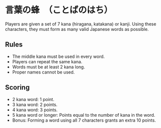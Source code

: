 # 言葉の蜂　（ことばのはち）

Players are given a set of 7 kana (hiragana, katakana) or kanji. Using these characters, they must form as many valid Japanese words as possible.


## Rules

- The middle kana must be used in every word.
- Players can repeat the same kana.
- Words must be at least 2 kana long.
- Proper names cannot be used.

## Scoring

- 2 kana word: 1 point.
- 3 kana word: 2 points.
- 4 kana word: 3 points.
- 5 kana word or longer: Points equal to the number of kana in the word.
- Bonus: Forming a word using all 7 characters grants an extra 10 points.
